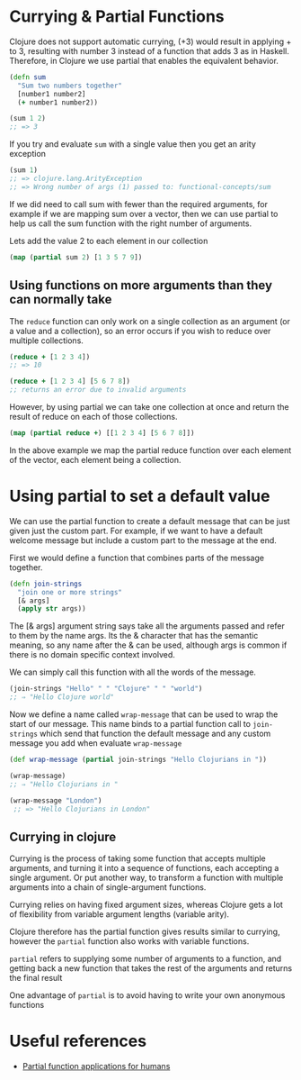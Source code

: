 # Currying & Partial Functions

Clojure does not support automatic currying, (+3) would result in applying + to 3, resulting with number 3 instead of a function that adds 3 as in Haskell. Therefore, in Clojure we use partial that enables the equivalent behavior.


```clojure
(defn sum
  "Sum two numbers together"
  [number1 number2]
  (+ number1 number2))

(sum 1 2)
;; => 3
```

If you try and evaluate `sum` with a single value then you get an arity exception

```clojure
(sum 1)
;; => clojure.lang.ArityException
;; => Wrong number of args (1) passed to: functional-concepts/sum

```

If we did need to call sum with fewer than the required arguments, for example if we are mapping sum over a vector, then we can use partial to help us call the sum function with the right number of arguments.

Lets add the value 2 to each element in our collection

```clojure
(map (partial sum 2) [1 3 5 7 9])
```

## Using functions on more arguments than they can normally take

The `reduce` function can only work on a single collection as an argument (or a value and a collection), so an error occurs if you wish to reduce over multiple collections.

```clojure
(reduce + [1 2 3 4])
;; => 10

(reduce + [1 2 3 4] [5 6 7 8])
;; returns an error due to invalid arguments
```

However, by using partial we can take one collection at once and return the result of reduce on each of those collections.

```clojure
(map (partial reduce +) [[1 2 3 4] [5 6 7 8]])
```

In the above example we map the partial reduce function over each element of the vector, each element being a collection.

# Using partial to set a default value

We can use the partial function to create a default message that can be just given just the custom part.  For example, if we want to have a default welcome message but include a custom part to the message at the end.

First we would define a function that combines parts of the message together.


```clojure
(defn join-strings
  "join one or more strings"
  [& args]
  (apply str args))
```

The [& args] argument string says take all the arguments passed and refer to them by the name args.  Its the & character that has the semantic meaning, so any name after the & can be used, although args is common if there is no domain specific context involved.

We can simply call this function with all the words of the message.

```clojure
(join-strings "Hello" " " "Clojure" " " "world")
;; ⇒ "Hello Clojure world"
```

Now we define a name called `wrap-message` that can be used to wrap the start of our message.  This name binds to a partial function call to `join-strings` which send that function the default message and any custom message you add when evaluate `wrap-message`

```clojure
(def wrap-message (partial join-strings "Hello Clojurians in "))

(wrap-message)
;; ⇒ "Hello Clojurians in "

(wrap-message "London")
 ;; => "Hello Clojurians in London"
```


## Currying in clojure

Currying is the process of taking some function that accepts multiple arguments, and turning it into a sequence of functions, each accepting a single argument.  Or put another way, to transform a function with multiple arguments into a chain of single-argument functions.

Currying relies on having fixed argument sizes, whereas Clojure gets a lot of flexibility from variable argument lengths (variable arity).

Clojure therefore has the partial function gives results similar to currying, however the `partial` function also works with variable functions.

`partial` refers to supplying some number of arguments to a function, and getting back a new function that takes the rest of the arguments and returns the final result

One advantage of `partial` is to avoid having to write your own anonymous functions

#  Useful references

* [Partial function applications for humans](http://andrewberls.com/blog/post/partial-function-application-for-humans)
